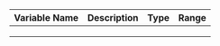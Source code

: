 |Variable Name    | Description                                           | Type        | Range         |
|-----------------|-------------------------------------------------------|-------------|---------------|
|   |   |   |   |   |
|   |   |   |   |   |
|   |   |   |   |   |

